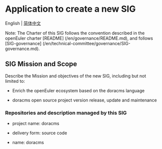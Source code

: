 
# Application to create a new SIG
English | [简体中文](./sig-doracms_cn.md)


Note: The Charter of this SIG follows the convention described in the openEuler charter [README] (/en/governance/README.md), and follows [SIG-governance] (/en/technical-committee/governance/SIG-governance.md).

## SIG Mission and Scope

Describe the Mission and objectives of the new SIG, including but not limited to:

 - Enrich the openEuler ecosystem based on the doracms language

 - doracms open source project version release, update and maintenance


### Repositories and description managed by this SIG

- project name: doracms

- delivery form: source code

- name: doracms
 

